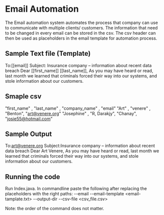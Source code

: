 # Email Automation
The Email automation system automates the process that company can use to communicate with multiple clients/ customers. 
The information that need to be changed in every email can be stored in the csv. The csv header can then be used as placeholders in the email template for automation process.

## Sample Text file (Template)
To:[[email]]
Subject: Insurance company – information about recent data breach
Dear [[first_name]] [[last_name]],
As you may have heard or read, last month we learned that criminals forced their way into our systems, and stole information about our customers.

## Smaple csv
"first_name" , "last_name" , "company_name" , "email"
"Art"      , "venere"      , "Benton", "art@venere.org"
"Josephine"  , "R, Darakjy", "Chanay", "josie55@hotmail.com"

## Sample Output
To:art@venere.org
Subject:Insurance company – information about recent data breach
Dear Art Venere,
As you may have heard or read, last month we learned that criminals forced their way into our systems, and stole information about our customers.

## Running the code
Run Index.java. In commandline paste the following after replacing the placeholders with the right paths:
--email --email-template <email-tamplate.txt> --output-dir <output directory path> --csv-file <csv_file.csv>

Note: the order of the command does not matter.